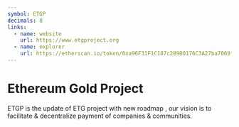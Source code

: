 ```yaml
---
symbol: ETGP
decimals: 8
links:
  - name: website
    url: https://www.etgproject.org
  - name: explorer
    url: https://etherscan.io/token/0xa96F31F1C187c28980176C3A27ba7069f48abDE4
---
```


# Ethereum Gold Project

ETGP is the update of ETG project with new roadmap , our vision is to facilitate & decentralize payment of companies & communities.
